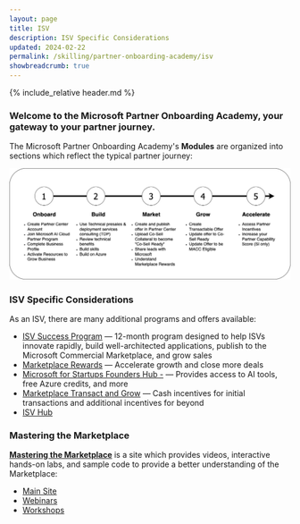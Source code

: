 ```yaml
---
layout: page
title: ISV
description: ISV Specific Considerations
updated: 2024-02-22
permalink: /skilling/partner-onboarding-academy/isv
showbreadcrumb: true
---
```

{% include_relative header.md %}

### Welcome to the Microsoft Partner Onboarding Academy, your gateway to your partner journey.

The Microsoft Partner Onboarding Academy's **Modules** are organized into sections which reflect the typical partner journey:

![](../../../assets/partner-onboarding/partner-journey.png)

### ISV Specific Considerations

As an ISV, there are many additional programs and offers available:
* [ISV Success Program](https://learn.microsoft.com/en-us/partner-center/isv-success) — 12-month program designed to help ISVs innovate rapidly, build well-architected applications, publish to the Microsoft Commercial Marketplace, and grow sales
* [Marketplace Rewards](https://learn.microsoft.com/en-us/partner-center/marketplace/marketplace-rewards) — Accelerate growth and close more deals
* [Microsoft for Startups Founders Hub -](https://foundershub.startups.microsoft.com/signup) — Provides access to AI tools, free Azure credits, and more
* [Marketplace Transact and Grow](https://partner.microsoft.com/en-us/asset/collection/marketplace-transact-and-grow-incentive-campaign#/) — Cash incentives for initial transactions and additional incentives for beyond
* [ISV Hub](https://www.microsoft.com/ISV)

### Mastering the Marketplace

**[Mastering the Marketplace](https://aka.ms/masteringthemarketplace)** is a site which provides videos, interactive hands-on labs, and sample code to provide a better understanding of the Marketplace:

* [Main Site](https://aka.ms/masteringthemarketplace)
* [Webinars](https://aka.ms/MTMwebinars)
* [Workshops](https://aka.ms/MTMworkshops)